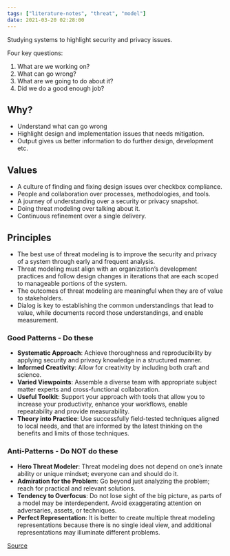 ```yaml
---
tags: ["literature-notes", "threat", "model"]
date: 2021-03-20 02:28:00
---
```


Studying systems to highlight security and privacy issues.

Four key questions:

1. What are we working on?
1. What can go wrong?
1. What are we going to do about it?
1. Did we do a good enough job?

## Why?

- Understand what can go wrong 
- Highlight design and implementation issues that needs mitigation.
- Output gives us better information to do further design, development etc.

## Values

- A culture of finding and fixing design issues over checkbox compliance.
- People and collaboration over processes, methodologies, and tools.
- A journey of understanding over a security or privacy snapshot.
- Doing threat modeling over talking about it.
- Continuous refinement over a single delivery.

## Principles

- The best use of threat modeling is to improve the security and privacy of a system through early and frequent analysis.
- Threat modeling must align with an organization’s development practices and follow design changes in iterations that are each scoped to manageable portions of the system.
- The outcomes of threat modeling are meaningful when they are of value to stakeholders.
- Dialog is key to establishing the common understandings that lead to value, while documents record those understandings, and enable measurement.

### Good Patterns - Do these

- **Systematic Approach**: Achieve thoroughness and reproducibility by applying security and privacy knowledge in a structured manner.
- **Informed Creativity**: Allow for creativity by including both craft and science.
- **Varied Viewpoints**: Assemble a diverse team with appropriate subject matter experts and cross-functional collaboration.
- **Useful Toolkit**: Support your approach with tools that allow you to increase your productivity, enhance your workflows, enable repeatability and provide measurability.
- **Theory into Practice**: Use successfully field-tested techniques aligned to local needs, and that are informed by the latest thinking on the benefits and limits of those techniques.

### Anti-Patterns - Do NOT do these

- **Hero Threat Modeler**: Threat modeling does not depend on one’s innate ability or unique mindset; everyone can and should do it.
- **Admiration for the Problem**: Go beyond just analyzing the problem; reach for practical and relevant solutions.
- **Tendency to Overfocus**: Do not lose sight of the big picture, as parts of a model may be interdependent. Avoid exaggerating attention on adversaries, assets, or techniques.
- **Perfect Representation**: It is better to create multiple threat modeling representations because there is no single ideal view, and additional representations may illuminate different problems.

[Source](https://www.threatmodelingmanifesto.org/)
